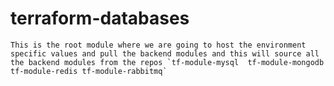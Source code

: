 # terraform-databases

    This is the root module where we are going to host the environment specific values and pull the backend modules and this will source all the backend modules from the repos `tf-module-mysql  tf-module-mongodb  tf-module-redis tf-module-rabbitmq`

